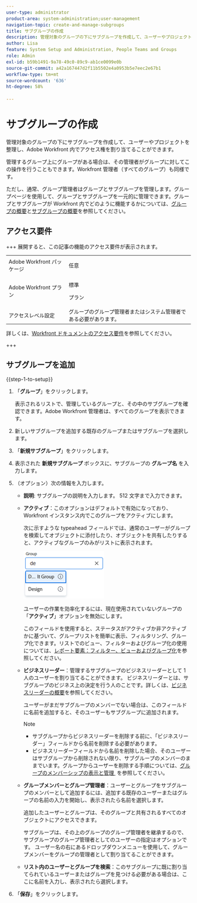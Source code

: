 ```yaml
---
user-type: administrator
product-area: system-administration;user-management
navigation-topic: create-and-manage-subgroups
title: サブグループの作成
description: 管理対象のグループの下にサブグループを作成して、ユーザーやプロジェクトを整理し、Adobe Workfront 内でアクセス権を割り当てることができます。通常、グループ管理者はグループとサブグループを管理します。グループページを使用して、グループとサブグループを一元的に管理できます。
author: Lisa
feature: System Setup and Administration, People Teams and Groups
role: Admin
exl-id: b59b1491-9a78-49c0-89c9-ab1ce0099e0b
source-git-commit: a42a167447d2f11b5502e4a0953b5e7eec2e67b1
workflow-type: tm+mt
source-wordcount: '636'
ht-degree: 58%

---
```


# サブグループの作成

管理対象のグループの下にサブグループを作成して、ユーザーやプロジェクトを整理し、Adobe Workfront 内でアクセス権を割り当てることができます。

管理するグループ上にグループがある場合は、その管理者がグループに対してこの操作を行うこともできます。Workfront 管理者（すべてのグループ）も同様です。

ただし、通常、グループ管理者はグループとサブグループを管理します。グループページを使用して、グループとサブグループを一元的に管理できます。グループとサブグループが Workfront 内でどのように機能するかについては、[グループの概要](../../../administration-and-setup/manage-groups/groups-overview/groups.md)と[サブグループの概要](../../../administration-and-setup/manage-groups/groups-overview/subgroups.md)を参照してください。

## アクセス要件

+++ 展開すると、この記事の機能のアクセス要件が表示されます。

<table style="table-layout:auto"> 
 <col> 
 <col> 
 <tbody> 
  <tr> 
   <td>Adobe Workfront パッケージ</td> 
   <td><p>任意</p></td> 
  </tr> 
  <tr> 
   <td>Adobe Workfront プラン</td> 
   <td><p>標準</p>
       <p>プラン</p></td>
  </tr>
  <tr> 
   <td>アクセスレベル設定</td> 
   <td>グループのグループ管理者またはシステム管理者である必要があります。</td>
  </tr>
 </tbody> 
</table>

詳しくは、[Workfront ドキュメントのアクセス要件](/help/quicksilver/administration-and-setup/add-users/access-levels-and-object-permissions/access-level-requirements-in-documentation.md)を参照してください。

+++

## サブグループを追加

{{step-1-to-setup}}

1. 「**グループ**」をクリックします。

   表示されるリストで、管理しているグループと、その中のサブグループを確認できます。Adobe Workfront 管理者は、すべてのグループを表示できます。

1. 新しいサブグループを追加する既存のグループまたはサブグループを選択します。
1. 「**新規サブグループ**」をクリックします。
1. 表示された **新規サブグループ** ボックスに、サブグループの **グループ名** を入力します。
1. （オプション）次の情報を入力します。

   * **説明**: サブグループの説明を入力します。 512 文字まで入力できます。
   * **アクティブ**：このオプションはデフォルトで有効になっており、Workfront インスタンス内でこのグループをアクティブにします。

     次に示すような typeahead フィールドでは、通常のユーザーがグループを検索してオブジェクトに添付したり、オブジェクトを共有したりすると、アクティブなグループのみがリストに表示されます。

     ![&#x200B; グループの先行入力フィールド &#x200B;](assets/typeahead-for-group.png)

     ユーザーの作業を効率化するには、現在使用されていないグループの「**アクティブ**」オプションを無効にします。

     このフィールドを使用すると、ステータスがアクティブか非アクティブかに基づいて、グループリストを簡単に表示、フィルタリング、グループ化できます。リストでのビュー、フィルターおよびグループ化の使用については、[レポート要素：フィルター、ビューおよびグループ化](/help/quicksilver/reports-and-dashboards/reports/reporting-elements/reporting-elements-filters-views-groupings.md)を参照してください。

   * **ビジネスリーダー**：管理するサブグループのビジネスリーダーとして 1 人のユーザーを割り当てることができます。 ビジネスリーダーとは、サブグループのビジネス上の決定を行う人のことです。詳しくは、[ビジネスリーダーの概要](/help/quicksilver/administration-and-setup/manage-groups/group-roles/business-leader-overview.md)を参照してください。

     ユーザーがまだサブグループのメンバーでない場合は、このフィールドに名前を追加すると、そのユーザーもサブグループに追加されます。

     >[!NOTE]
     >
     >* サブグループからビジネスリーダーを削除する前に、「ビジネスリーダー」フィールドから名前を削除する必要があります。
     >* ビジネスリーダーフィールドから名前を削除した場合、そのユーザーはサブグループから削除されない限り、サブグループのメンバーのままでいます。グループからユーザーを削除する手順については、[&#x200B; グループのメンバーシップの表示と管理 &#x200B;](/help/quicksilver/administration-and-setup/manage-groups/create-and-manage-groups/view-and-manage-a-groups-memberships.md) を参照してください。

   * **グループメンバーとグループ管理者**：ユーザーとグループをサブグループのメンバーとして追加するには、追加する既存のユーザーまたはグループの名前の入力を開始し、表示されたら名前を選択します。

     追加したユーザーとグループは、そのグループと共有されるすべてのオブジェクトにアクセスできます。

     サブグループは、その上のグループのグループ管理者を継承するので、サブグループのグループ管理者としてのユーザーの指定はオプションです。 ユーザー名の右にあるドロップダウンメニューを使用して、グループメンバーをグループの管理者として割り当てることができます。

   * **リスト内のユーザーとグループを検索**：このサブグループに既に割り当てられているユーザーまたはグループを見つける必要がある場合は、ここに名前を入力し、表示されたら選択します。

1. 「**保存**」をクリックします。
